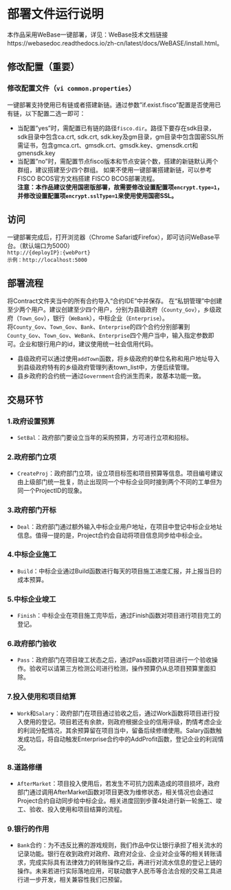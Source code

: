 # 部署文件运行说明
本作品采用WeBase一键部署，详见：WeBase技术文档链接https://webasedoc.readthedocs.io/zh-cn/latest/docs/WeBASE/install.html。
## 修改配置（重要）
### 修改配置文件（``vi common.properties``）
一键部署支持使用已有链或者搭建新链。通过参数”if.exist.fisco”配置是否使用已有链，以下配置二选一即可：
- 当配置”yes”时，需配置已有链的路径``fisco.dir``。路径下要存在sdk目录，sdk目录中包含ca.crt, sdk.crt, sdk.key及gm目录，gm目录中包含国密SSL所需证书，包含gmca.crt、gmsdk.crt、gmsdk.key、gmensdk.crt和gmensdk.key
- 当配置”no”时，需配置节点fisco版本和节点安装个数，搭建的新链默认两个群组，建议搭建至少四个群组。
如果不使用一键部署搭建新链，可以参考FISCO BCOS官方文档搭建 FISCO BCOS部署流程。  
**注意：本作品建议使用国密版部署，故需要修改设置配置项``encrypt.type=1``，并修改设置配置项``encrypt.sslType=1``来使用使用国密SSL。**
## 访问
一键部署完成后，打开浏览器（Chrome Safari或Firefox），即可访问WeBase平台。（默认端口为5000）  
``http://{deployIP}:{webPort}``  
``示例：http://localhost:5000``    
## 部署流程
将Contract文件夹当中的所有合约导入“合约IDE”中并保存。
在“私钥管理”中创建至少两个用户。建议创建至少四个用户，分别为县级政府（``County_Gov``），乡级政府（``Town_Gov``），银行（``WeBank``），中标企业（``Enterprise``）。  
将``County_Gov``、``Town_Gov``、``Bank``、``Enterprise``的四个合约分别部署到``County_Gov``、``Town_Gov``、``WeBank``、``Enterprise``四个用户当中，输入指定参数即可。企业和银行用户的id，建议使用统一社会信用代码。  
* 县级政府可以通过使用``addTown``函数，将乡级政府的单位名称和用户地址导入到县级政府特有的乡级政府管理列表town_list中，方便后续管理。  
* 县乡政府的合约统一通过``Government``合约派生而来，故基本功能一致。  
## 交易环节
### 1.政府设置预算
- ``SetBal``：政府部门要设立当年的采购预算，方可进行立项和招标。
### 2.政府部门立项
- ``CreateProj``：政府部门立项，设立项目标签和项目预算等信息。项目编号建议由上级部门统一批复，防止出现同一个中标企业同时接到两个不同的工单但为同一个ProjectID的现象。
### 3.政府部门开标
- ``Deal``：政府部门通过额外输入中标企业用户地址，在项目中登记中标企业地址信息。值得一提的是，Project合约会自动将项目信息同步给中标企业。 
### 4.中标企业施工
- ``Build``：中标企业通过Build函数进行每天的项目施工进度汇报，并上报当日的成本预算。 
### 5.中标企业竣工 
- ``Finish``：中标企业在项目施工完毕后，通过Finish函数对项目进行项目完工的登记。
### 6.政府部门验收
- ``Pass``：政府部门在项目竣工状态之后，通过Pass函数对项目进行一个验收操作。验收可以请第三方检测公司进行检测，操作预算仍从总项目预算里面扣除。
### 7.投入使用和项目结算
- ``Work``和``Salary``：政府部门在项目通过验收之后，通过Work函数将项目进行投入使用的登记。项目若还有余款，则政府根据企业的信用评级，酌情考虑企业的利润分配情况，其余预算留在项目当中，留备后续修缮使用。Salary函数触发成功后，将自动触发Enterprise合约中的AddProfit函数，登记企业的利润情况。
### 8.道路修缮
- ``AfterMarket``：项目投入使用后，若发生不可抗力因素造成的项目损坏，政府部门通过调用AfterMarket函数对项目更改为维修状态，相关情况也会通过Project合约自动同步给中标企业。相关进度回到步骤4处进行新一轮施工、竣工、验收、投入使用和项目结算的流程。
### 9.银行的作用
- ``Bank``合约：为不违反比赛的游戏规则，我们作品中仅让银行承担了相关流水的记录功能。银行在收到政府对政府、政府对企业、企业对企业等的相关转账请求，完成实际具有法律效力的转账操作之后，再进行对流水信息的登记上链的操作。未来若进行实际落地应用，可联动数字人民币等合法合规的交易工具进行进一步开发，相关兼容性我们已预留。





